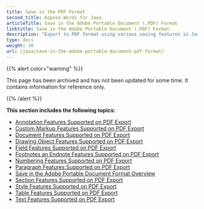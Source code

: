 ```yaml
---
title: Save in the PDF Format
second_title: Aspose.Words for Java
articleTitle: Save in the Adobe Portable Document (.PDF) Format
linktitle: Save in the Adobe Portable Document (.PDF) Format
description: "Export to PDF format using various saving features in Java."
type: docs
weight: 30
url: /java/save-in-the-adobe-portable-document-pdf-format/
---
```


{{% alert color="warning" %}}

This page has been archived and has not been updated for some time. It contains information for reference only.

{{% /alert %}}

**This section includes the following topics:** 

- [Annotation Features Supported on PDF Export](/words/java/annotation-features-supported-on-pdf-export/)
- [Custom Markup Features Supported on PDF Export](/words/java/custom-markup-features-supported-on-pdf-export/)
- [Document Features Supported on PDF Export](/words/java/document-features-supported-on-pdf-export/)
- [Drawing Object Features Supported on PDF Export](/words/java/drawing-object-features-supported-on-pdf-export/)
- [Field Features Supported on PDF Export](/words/java/field-features-supported-on-pdf-export/)
- [Footnotes an Endnote Features Supported on PDF Export](/words/java/footnotes-and-endnote-features-supported-on-pdf-export/)
- [Numbering Features Supported on PDF Export](/words/java/numbering-features-supported-on-pdf-export/)
- [Paragraph Features Supported on PDF Export](/words/java/paragraph-features-supported-on-pdf-export/)
- [Save in the Adobe Portable Document Format Overview](/words/java/save-in-the-adobe-portable-document-format-overview/)
- [Section Features Supported on PDF Export](/words/java/section-features-supported-on-pdf-export/)
- [Style Features Supported on PDF Export](/words/java/style-features-supported-on-pdf-export/)
- [Table Features Supported on PDF Export](/words/java/table-features-supported-on-pdf-export/)
- [Text Features Supported on PDF Export](/words/java/text-features-supported-on-pdf-export/)
